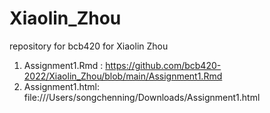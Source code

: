 # Xiaolin_Zhou
repository for bcb420 for Xiaolin Zhou

1. Assignment1.Rmd : https://github.com/bcb420-2022/Xiaolin_Zhou/blob/main/Assignment1.Rmd
2. Assignment1.html: file:///Users/songchenning/Downloads/Assignment1.html
